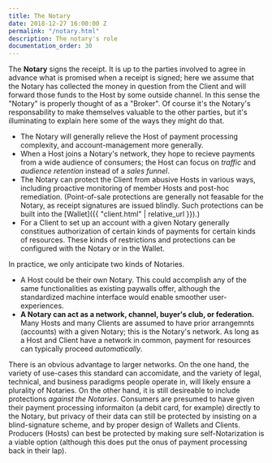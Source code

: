 ```yaml
---
title: The Notary
date: 2018-12-27 16:00:00 Z
permalink: "/notary.html"
description: The notary's role
documentation_order: 30
---
```


The **Notary** signs the receipt. It is up to the parties involved to agree in advance what is promised when a receipt is signed; here we assume that the Notary has collected the money in question from the Client and will forward those funds to the Host by some outside channel. In this sense the "Notary" is properly thought of as a "Broker". Of course it's the Notary's responsability to make themselves valuable to the other parties, but it's illuminating to explain here some of the ways they might do that.

- The Notary will generally relieve the Host of payment processing complexity, and account-management more generally.
- When a Host joins a Notary's network, they hope to recieve payments from a wide audience of consumers; the Host can focus on _traffic_ and _audience retention_ instead of a _sales funnel_. 
- The Notary can protect the Client from abusive Hosts in various ways, including proactive monitoring of member Hosts and post-hoc remediation. (Point-of-sale protections are generally not feasable for the Notary, as receipt signatures are issued blindly. Such protections can be built into the [Wallet]({{ "client.html" | relative_url }}).)
- For a Client to set up an account with a given Notary generally constitues authorization of certain kinds of payments for certain kinds of resources. These kinds of restrictions and protections can be configured with the Notary or in the Wallet.

In practice, we only anticipate two kinds of Notaries.

- A Host could be their own Notary. This could accomplish any of the same functionalities as existing paywalls offer, although the standardized machine interface would enable smoother user-experiences. 
- **A Notary can act as a network, channel, buyer's club, or federation.** Many Hosts and many Clients are assumed to have prior arrangemnts (accounts) with a given Notary; this is the Notary's network. As long as a Host and Client have a network in common, payment for resources can typically proceed _automatically_.

There is an obvious advantage to larger networks. On the one hand, the variety of use-cases this standard can accomidate, and the variety of legal, technical, and business paradigms people operate in, will likely ensure a plurality of Notaries. On the other hand, it is still desireable to include protections _against the Notaries_. Consumers are presumed to have given their payment processing informaiton (a debit card, for example) directly to the Notary, but privacy of their data can still be protected by insisting on a blind-signature scheme, and by proper design of Wallets and Clients. Producers (Hosts) can best be protected by making sure self-Notarization is a viable option (although this does put the onus of payment processing back in their lap).

